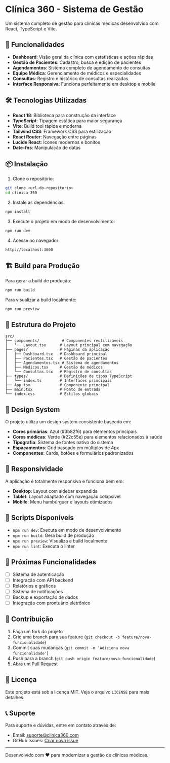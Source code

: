 # Clínica 360 - Sistema de Gestão

Um sistema completo de gestão para clínicas médicas desenvolvido com React, TypeScript e Vite.

## 🚀 Funcionalidades

- **Dashboard**: Visão geral da clínica com estatísticas e ações rápidas
- **Gestão de Pacientes**: Cadastro, busca e edição de pacientes
- **Agendamentos**: Sistema completo de agendamento de consultas
- **Equipe Médica**: Gerenciamento de médicos e especialidades
- **Consultas**: Registro e histórico de consultas realizadas
- **Interface Responsiva**: Funciona perfeitamente em desktop e mobile

## 🛠️ Tecnologias Utilizadas

- **React 18**: Biblioteca para construção da interface
- **TypeScript**: Tipagem estática para maior segurança
- **Vite**: Build tool rápida e moderna
- **Tailwind CSS**: Framework CSS para estilização
- **React Router**: Navegação entre páginas
- **Lucide React**: Ícones modernos e bonitos
- **Date-fns**: Manipulação de datas

## 📦 Instalação

1. Clone o repositório:
```bash
git clone <url-do-repositorio>
cd clinica-360
```

2. Instale as dependências:
```bash
npm install
```

3. Execute o projeto em modo de desenvolvimento:
```bash
npm run dev
```

4. Acesse no navegador:
```
http://localhost:3000
```

## 🏗️ Build para Produção

Para gerar a build de produção:

```bash
npm run build
```

Para visualizar a build localmente:

```bash
npm run preview
```

## 📁 Estrutura do Projeto

```
src/
├── components/          # Componentes reutilizáveis
│   └── Layout.tsx      # Layout principal com navegação
├── pages/              # Páginas da aplicação
│   ├── Dashboard.tsx   # Dashboard principal
│   ├── Pacientes.tsx   # Gestão de pacientes
│   ├── Agendamentos.tsx # Sistema de agendamentos
│   ├── Medicos.tsx     # Gestão de médicos
│   └── Consultas.tsx   # Registro de consultas
├── types/              # Definições de tipos TypeScript
│   └── index.ts        # Interfaces principais
├── App.tsx             # Componente principal
├── main.tsx            # Ponto de entrada
└── index.css           # Estilos globais
```

## 🎨 Design System

O projeto utiliza um design system consistente baseado em:

- **Cores primárias**: Azul (#3b82f6) para elementos principais
- **Cores médicas**: Verde (#22c55e) para elementos relacionados à saúde
- **Tipografia**: Sistema de fontes nativo do sistema
- **Espaçamentos**: Grid baseado em múltiplos de 4px
- **Componentes**: Cards, botões e formulários padronizados

## 📱 Responsividade

A aplicação é totalmente responsiva e funciona bem em:

- **Desktop**: Layout com sidebar expandida
- **Tablet**: Layout adaptado com navegação colapsível
- **Mobile**: Menu hambúrguer e layouts otimizados

## 🔧 Scripts Disponíveis

- `npm run dev`: Executa em modo de desenvolvimento
- `npm run build`: Gera build de produção
- `npm run preview`: Visualiza a build localmente
- `npm run lint`: Executa o linter

## 🚧 Próximas Funcionalidades

- [ ] Sistema de autenticação
- [ ] Integração com API backend
- [ ] Relatórios e gráficos
- [ ] Sistema de notificações
- [ ] Backup e exportação de dados
- [ ] Integração com prontuário eletrônico

## 🤝 Contribuição

1. Faça um fork do projeto
2. Crie uma branch para sua feature (`git checkout -b feature/nova-funcionalidade`)
3. Commit suas mudanças (`git commit -m 'Adiciona nova funcionalidade'`)
4. Push para a branch (`git push origin feature/nova-funcionalidade`)
5. Abra um Pull Request

## 📄 Licença

Este projeto está sob a licença MIT. Veja o arquivo `LICENSE` para mais detalhes.

## 📞 Suporte

Para suporte e dúvidas, entre em contato através de:
- Email: suporte@clinica360.com
- GitHub Issues: [Criar nova issue](https://github.com/usuario/clinica-360/issues)

---

Desenvolvido com ❤️ para modernizar a gestão de clínicas médicas. 
